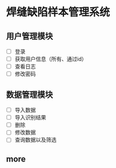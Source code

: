 # 焊缝缺陷样本管理系统

## 用户管理模块
- [ ] 登录
- [ ] 获取用户信息（所有、通过id）
- [ ] 查看日志
- [ ] 修改密码

## 数据管理模块
- [ ] 导入数据
- [ ] 导入识别结果
- [ ] 删除
- [ ] 修改数据
- [ ] 查询数据以及筛选

## more
